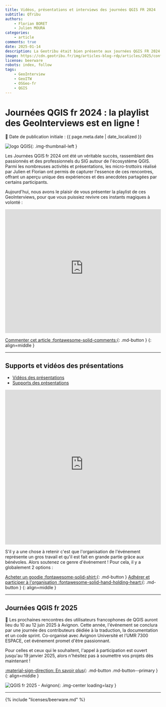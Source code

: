 ```yaml
---
title: Vidéos, présentations et interviews des journées QGIS FR 2024
subtitle: QTribu
authors:
    - Florian BORET
    - Julien MOURA
categories:
    - article
comments: true
date: 2025-01-14
description: La Geotribu était bien présente aux journées QGIS FR 2024. Julien a assuré l'animation de la journée de conférences et avec Florian, ils ont renouvelé les mini-interviews.
image: https://cdn.geotribu.fr/img/articles-blog-rdp/articles/2025/conf_qgis_2024_videos/journees_qgis_2024_transition.png
license: beerware
robots: index, follow
tags:
    - GeoInterview
    - GeoITW
    - OSGeo-fr
    - QGIS
---
```


# Journées QGIS fr 2024 : la playlist des GeoInterviews est en ligne !

:calendar: Date de publication initiale : {{ page.meta.date | date_localized }}

![logo QGIS](https://cdn.geotribu.fr/img/logos-icones/logiciels_librairies/qgis.png "logo QGIS"){: .img-thumbnail-left }

Les Journées QGIS fr 2024 ont été un véritable succès, rassemblant des passionnés et des professionnels du SIG autour de l'écosystème QGIS. Parmi les nombreuses activités et présentations, les micro-trottoirs réalisé par Julien et Florian ont permis de capturer l'essence de ces rencontres, offrant un aperçu unique des expériences et des anecdotes partagées par certains participants.

Aujourd'hui, nous avons le plaisir de vous présenter la playlist de ces GeoInterviews, pour que vous puissiez revivre ces instants magiques à volonté :

<iframe width="100%" height="400" src="https://www.youtube-nocookie.com/embed/videoseries?list=PLm8_Gh1bXPzphVGId876Rb5OLwKiiNRon" title="YouTube video player" frameborder="0" allow="accelerometer; autoplay; clipboard-write; encrypted-media; gyroscope; picture-in-picture; web-share" allowfullscreen></iframe>

[Commenter cet article :fontawesome-solid-comments:](#__comments "Aller aux commentaires"){: .md-button }
{: align=middle }

----

## Supports et vidéos des présentations

- [Vidéos des présentations](https://www.youtube.com/playlist?list=PLAl6XWer3JnPMoqSy-MEVCCj8dbt9gab_)
- [Supports des présentations](https://gitlab.com/osgeo-fr/journees_qgis/-/tree/master/Pr%C3%A9sentations/2024)

<iframe width="100%" height="500" src="https://www.youtube-nocookie.com/embed/videoseries?list=PLAl6XWer3JnPMoqSy-MEVCCj8dbt9gab_" title="YouTube video player" frameborder="0" allow="accelerometer; autoplay; clipboard-write; encrypted-media; gyroscope; picture-in-picture; web-share" allowfullscreen></iframe>

S'il y a une chose à retenir c'est que l'organisation de l'événement représente un gros travail et qu'il est fait en grande partie grâce aux bénévoles. Alors soutenez ce genre d'événement ! Pour cela, il y a globalement 2 options :

[Acheter un goodie :fontawesome-solid-shirt:](https://conf.qgis.osgeo.fr/z55_qgis_shop.html#!/all){: .md-button }
[Adhérer et participer à l'organisation :fontawesome-solid-hand-holding-heart:](https://www.osgeo.fr/comment/adherer/){: .md-button }
{: align=middle }

----

## Journées QGIS fr 2025

📢 Les prochaines rencontres des utilisateurs francophones de QGIS auront lieu du 10 au 12 juin 2025 à Avignon. Cette année, l'événement se conclura par une journée des contributeurs dédiée à la traduction, la documentation et un code sprint. Co-organisé avec Avignon Université et l’UMR 7300 ESPACE, cet événement promet d'être passionnant.

Pour celles et ceux qui le souhaitent, l'appel à participation est ouvert jusqu'au 19 janvier 2025, alors n'hésitez pas à soumettre vos projets dès maintenant !

[:material-sign-direction: En savoir plus](https://conf.qgis.osgeo.fr){: .md-button .md-button--primary }
{: align=middle }

![QGIS fr 2025 - Avignon](https://cdn.geotribu.fr/img/articles-blog-rdp/articles/2025/conf_qgis_2024_videos/journees_qgis_2025.png){: .img-center loading=lazy }

----

<!-- geotribu:authors-block -->

{% include "licenses/beerware.md" %}
